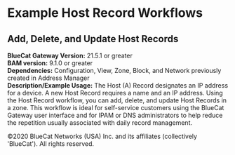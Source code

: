 # **Example Host Record Workflows**
## Add, Delete, and Update Host Records

**BlueCat Gateway Version:** 21.5.1 or greater <br/>
**BAM version:** 9.1.0 or greater <br/>
**Dependencies:** Configuration, View, Zone, Block, and Network previously created in Address Manager <br/>
**Description/Example Usage:** The Host (A) Record designates an IP address for a device. A new Host Record requires a name and an IP address. Using the Host Record workflow, you can add, delete, and update Host Records in a zone. This workflow is ideal for self-service customers using the BlueCat Gateway user interface and for IPAM or DNS administrators to help reduce the repetition usually associated with daily record management.

©2020 BlueCat Networks (USA) Inc. and its affiliates (collectively 'BlueCat'). All rights reserved.
